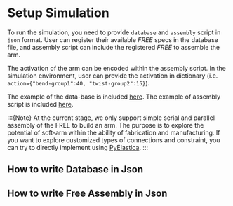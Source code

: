 # Setup Simulation

To run the simulation, you need to provide `database` and `assembly` script in `json` format.
User can register their available _FREE_ specs in the database file, and assembly script can include the registered _FREE_ to assemble the arm.

The activation of the arm can be encoded within the assembly script. In the simulation environment, user can provide the activation in dictionary (i.e. `action={"bend-group1":40, "twist-group2":15}`).

The example of the data-base is included [here](https://github.com/skim0119/BR2-simulator/tree/main/sample_database).
The example of assembly script is included [here](https://github.com/skim0119/BR2-simulator/tree/main/sample_assembly).

:::{Note}
At the current stage, we only support simple serial and parallel assembly of the FREE to build an arm. The purpose is to explore the potential of soft-arm within the ability of fabrication and manufacturing. If you want to explore customized types of connections and constraint, you can try to directly implement using [PyElastica](https://docs.cosseratrods.org/en/latest/).
:::

## How to write Database in Json

## How to write Free Assembly in Json
